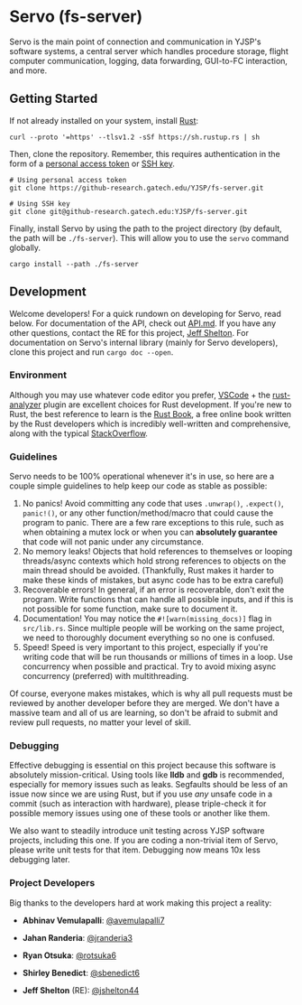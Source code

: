 # Servo (fs-server)

Servo is the main point of connection and communication in YJSP's software systems, a central server which handles procedure storage, flight computer communication, logging, data forwarding, GUI-to-FC interaction, and more.

## Getting Started

If not already installed on your system, install [Rust](https://www.rust-lang.org):

`curl --proto '=https' --tlsv1.2 -sSf https://sh.rustup.rs | sh`

Then, clone the repository. Remember, this requires authentication in the form of a [personal access token](https://docs.github.com/en/authentication/keeping-your-account-and-data-secure/creating-a-personal-access-token) or [SSH key](https://docs.github.com/en/authentication/connecting-to-github-with-ssh/adding-a-new-ssh-key-to-your-github-account).

```
# Using personal access token
git clone https://github-research.gatech.edu/YJSP/fs-server.git

# Using SSH key
git clone git@github-research.gatech.edu:YJSP/fs-server.git
```

Finally, install Servo by using the path to the project directory (by default, the path will be `./fs-server`). This will allow you to use the `servo` command globally.

`cargo install --path ./fs-server`

## Development

Welcome developers! For a quick rundown on developing for Servo, read below. For documentation of the API, check out [API.md](API.md). If you have any other questions, contact the RE for this project, [Jeff Shelton](https://github-research.gatech.edu/jshelton44). For documentation on Servo's internal library (mainly for Servo developers), clone this project and run `cargo doc --open`.

### Environment

Although you may use whatever code editor you prefer, [VSCode](https://code.visualstudio.com/) + the [rust-analyzer](https://marketplace.visualstudio.com/items?itemName=rust-lang.rust-analyzer) plugin are excellent choices for Rust development. If you're new to Rust, the best reference to learn is the [Rust Book](https://doc.rust-lang.org/book), a free online book written by the Rust developers which is incredibly well-written and comprehensive, along with the typical [StackOverflow](https://stackoverflow.com).

### Guidelines

Servo needs to be 100% operational whenever it's in use, so here are a couple simple guidelines to help keep our code as stable as possible:

1. No panics! Avoid committing any code that uses `.unwrap()`, `.expect()`, `panic!()`, or any other function/method/macro that could cause the program to panic. There are a few rare exceptions to this rule, such as when obtaining a mutex lock or when you can **absolutely guarantee** that code will not panic under any circumstance.
2. No memory leaks! Objects that hold references to themselves or looping threads/async contexts which hold strong references to objects on the main thread should be avoided. (Thankfully, Rust makes it harder to make these kinds of mistakes, but async code has to be extra careful)
3. Recoverable errors! In general, if an error is recoverable, don't exit the program. Write functions that can handle all possible inputs, and if this is not possible for some function, make sure to document it.
4. Documentation! You may notice the `#![warn(missing_docs)]` flag in `src/lib.rs`. Since multiple people will be working on the same project, we need to thoroughly document everything so no one is confused.
5. Speed! Speed is very important to this project, especially if you're writing code that will be run thousands or millions of times in a loop. Use concurrency when possible and practical. Try to avoid mixing async concurrency (preferred) with multithreading.

Of course, everyone makes mistakes, which is why all pull requests must be reviewed by another developer before they are merged. We don't have a massive team and all of us are learning, so don't be afraid to submit and review pull requests, no matter your level of skill.

### Debugging

Effective debugging is essential on this project because this software is absolutely mission-critical. Using tools like **lldb** and **gdb** is recommended, especially for memory issues such as leaks. Segfaults should be less of an issue now since we are using Rust, but if you use _any_ unsafe code in a commit (such as interaction with hardware), please triple-check it for possible memory issues using one of these tools or another like them.

We also want to steadily introduce unit testing across YJSP software projects, including this one. If you are coding a non-trivial item of Servo, please write unit tests for that item. Debugging now means 10x less debugging later.

### Project Developers

Big thanks to the developers hard at work making this project a reality:

* **Abhinav Vemulapalli**: [@avemulapalli7](https://github-research.gatech.edu/avemulapalli7)
* **Jahan Randeria**: [@jranderia3](https://github-research.gatech.edu/jranderia3)
* **Ryan Otsuka**: [@rotsuka6](https://github-research.gatech.edu/rotsuka6)
* **Shirley Benedict**: [@sbenedict6](https://github-research.gatech.edu/sbenedict6)

* **Jeff Shelton** (RE): [@jshelton44](https://github-research.gatech.edu/jshelton44)
